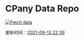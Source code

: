 # CPany Data Repo

[![Fetch data](https://github.com/yjl9903/CPany/actions/workflows/fetch.yml/badge.svg)](https://github.com/yjl9903/CPany/actions/workflows/fetch.yml)

<!-- START_SECTION: update_time -->
更新时间：[2021-09-13 22:39](https://www.timeanddate.com/worldclock/fixedtime.html?msg=Fetch+data&iso=20210913T223913&p1=237)
<!-- END_SECTION: update_time -->
